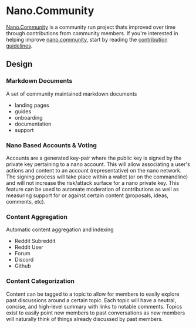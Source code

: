 # Nano.Community

[Nano.Community](https://nano.community/) is a community run project thats improved over time through contributions from community members. If you're interested in helping improve [nano.community](https://nano.community/), start by reading the [contribution guidelines](https://github.com/mistakia/nano-community/blob/main/CONTRIBUTING.md).

## Design

### Markdown Documents

A set of community maintained markdown documents

- landing pages
- guides
- onboarding
- documentation
- support

### Nano Based Accounts & Voting

Accounts are a generated key-pair where the public key is signed by the private key pertaining to a nano account. This will allow associating a user's actions and content to an account (representative) on the nano network. The signing process will take place within a wallet (or on the commandline) and will not increase the risk/attack surface for a nano private key. This feature can be used to automate moderation of contributions as well as measuring support for or against certain content (proposals, ideas, comments, etc).

### Content Aggregation

Automatic content aggregation and indexing

- Reddit Subreddit
- Reddit User
- Forum
- Discord
- Github

### Content Categorization

Content can be tagged to a topic to allow for members to easily explore past discussions around a certain topic. Each topic will have a neutral, concise, and high-level summary with links to notable comments. Topics exist to easily point new members to past conversations as new members will naturally think of things already discussed by past members.
